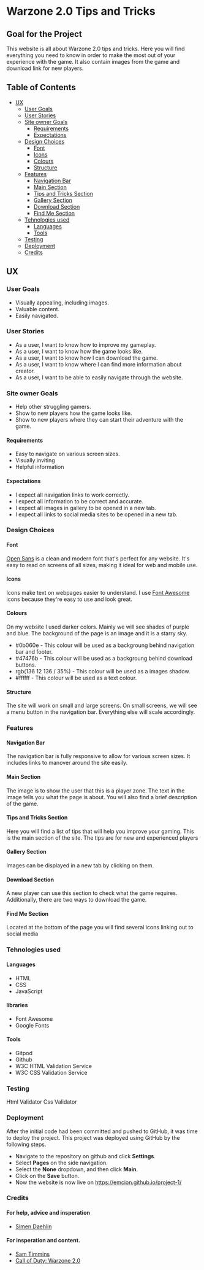 # Warzone 2.0 Tips and Tricks
## Goal for the Project
This website is all about Warzone 2.0 tips and tricks. Here you will find everything you need to know in order to make the most out of your experience with the game. It also contain images from the game and download link for new players.
## Table of Contents
- [UX](#ux)
  * [User Goals](#user-goals)
  * [User Stories](#user-stories)
  * [Site owner Goals](#site-owner-goals)
    * [Requirements](#requirements)
    * [Expectations](#expectations)
  * [Design Choices](#design-choices)
    * [Font](#font)
    * [Icons](#icons)
    * [Colours](#colours)
    * [Structure](#structure)
  * [Features](#features)
    * [Navigation Bar](#navigation-bar)
    * [Main Section](#main-section)
    * [Tips and Tricks Section](#tips-and-tricks-section)
    * [Gallery Section](#gallery-section)
    * [Download Section](#download-section)
    * [Find Me Section](#find-me-section)
  * [Tehnologies used](#tehnologies-used)
    * [Languages](#languages)
    * [Tools](#tools)
  * [Testing](#testing)
  * [Deployment](#deployment)
  * [Credits](#credits)
## UX
### User Goals
* Visually appealing, including images.
* Valuable content. 
* Easily navigated.
### User Stories
* As a user, I want to know how to improve my gameplay.
* As a user, I want to know how the game looks like.
* As a user, I want to know how I can download the game.
* As a user, I want to know where I can find more information about creator.
* As a user, I want to be able to easily navigate through the website.
### Site owner Goals
* Help other struggling gamers.
* Show to new players how the game looks like.
* Show to new players where they can start their adventure with the game.
#### Requirements
* Easy to navigate on various screen sizes.
* Visually inviting 
* Helpful information
#### Expectations
* I expect all navigation links to work correctly.
* I expect all information to be correct and accurate.
* I expect all images in gallery to be opened in a new tab.
* I expect all links to social media sites to be opened in a new tab.
### Design Choices
#### Font
[Open Sans](https://fonts.google.com/specimen/Open+Sans) is a clean and modern font that's perfect for any website. It's easy to read on screens of all sizes, making it ideal for web and mobile use.
#### Icons
Icons make text on webpages easier to understand. I use [Font Awesome](https://fontawesome.com) icons because they're easy to use and look great.
#### Colours
On my website I used darker colors. Mainly we will see shades of purple and blue. The background of the page is an image and it is a starry sky.
* #0b060e - This colour will be used as a backgroung behind navigation bar and footer.
* #47476b - This colour will be used as a backgroung behind download buttons.
* rgb(136 12 136 / 35%) - This colour will be used as a images shadow.
* #ffffff - This colour will be used as a text colour.
#### Structure
The site will work on small and large screens. On small screens, we will see a menu button in the navigation bar. Everything else will scale accordingly.
### Features
#### Navigation Bar
The navigation bar is fully responsive to allow for various screen sizes. It includes links to manover around the site easily.
#### Main Section 
The image is to show the user that this is a player zone. The text in the image tells you what the page is about. You will also find a brief description of the game.
#### Tips and Tricks Section
Here you will find a list of tips that will help you improve your gaming. This is the main section of the site. The tips are for new and experienced players
#### Gallery Section
Images can be displayed in a new tab by clicking on them.
#### Download Section
A new player can use this section to check what the game requires. Additionally, there are two ways to download the game.
#### Find Me Section
Located at the bottom of the page you will find several icons linking out to social media 
### Tehnologies used
#### Languages 
* HTML
* CSS
* JavaScript
#### libraries
* Font Awesome
* Google Fonts
#### Tools
* Gitpod
* Github
* W3C HTML Validation Service 
* W3C CSS Validation Service
### Testing
Html Validator
Css Validator
### Deployment  
After the initial code had been committed and pushed to GitHub, it was time to deploy the project. This project was deployed using GitHub by the following steps.
* Navigate to the repository on github and click **Settings**.
* Select **Pages** on the side navigation.
* Select the **None** dropdown, and then click **Main**.
* Click on the **Save** button.
* Now the website is now live on https://emcion.github.io/project-1/
### Credits 
#### For help, advice and insperation
* [Simen Daehlin](https://github.com/Eventyret)
#### For insperation and content.
* [Sam Timmins](https://github.com/sam-timmins)
* [Call of Duty: Warzone 2.0](https://www.callofduty.com/warzone)